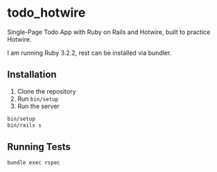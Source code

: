 # todo_hotwire

Single-Page Todo App with Ruby on Rails and Hotwire, built to practice Hotwire.

I am running Ruby 3.2.2, rest can be installed via bundler.

## Installation

1. Clone the repository
2. Run `bin/setup`
3. Run the server

```bash
bin/setup
bin/rails s
```

## Running Tests

```bash
bundle exec rspec
```
